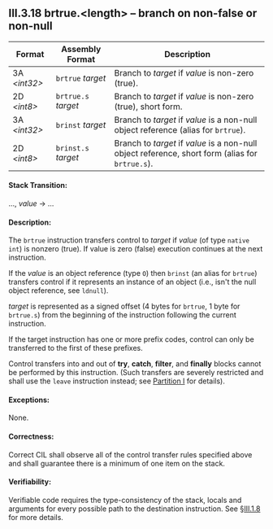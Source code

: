 ## III.3.18 brtrue.\<length\> &ndash; branch on non-false or non-null

 | Format | Assembly Format | Description
 | ---- | ---- | ----
 | 3A _\<int32>_ | `brtrue` _target_ | Branch to _target_ if _value_ is non-zero (true).
 | 2D _\<int8>_ | `brtrue.s` _target_ | Branch to _target_ if _value_ is non-zero (true), short form.
 | 3A _\<int32>_ | `brinst` _target_ | Branch to _target_ if _value_ is a non-null object reference (alias for `brtrue`).
 | 2D _\<int8>_ | `brinst.s` _target_ | Branch to _target_ if _value_ is a non-null object reference, short form (alias for `brtrue.s`).

#### Stack Transition:

&hellip;, _value_ &rarr; &hellip;

#### Description:

The `brtrue` instruction transfers control to _target_ if _value_ (of type `native int`) is nonzero (true). If value is zero (false) execution continues at the next instruction.

If the _value_ is an object reference (type `O`) then `brinst` (an alias for `brtrue`) transfers control if it represents an instance of an object (i.e., isn't the null object reference, see `ldnull`).

_target_ is represented as a signed offset (4 bytes for `brtrue`, 1 byte for `brtrue.s`) from the beginning of the instruction following the current instruction.

If the target instruction has one or more prefix codes, control can only be transferred to the first of these prefixes.

Control transfers into and out of **try**, **catch**, **filter**, and **finally** blocks cannot be performed by this instruction. (Such transfers are severely restricted and shall use the `leave` instruction instead; see [Partition I](i.12.4.2-exception-handling.md) for details).

#### Exceptions:

None.

#### Correctness:

Correct CIL shall observe all of the control transfer rules specified above and shall guarantee there is a minimum of one item on the stack.

#### Verifiability:

Verifiable code requires the type-consistency of the stack, locals and arguments for every possible path to the destination instruction. See §[III.1.8](iii.1.8-verifiability-and-correctness.md) for more details.

